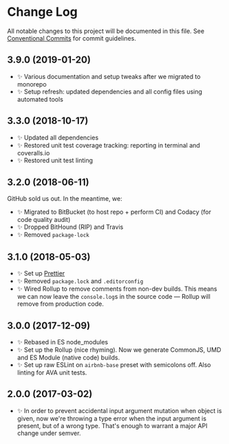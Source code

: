 # Change Log

All notable changes to this project will be documented in this file.
See [Conventional Commits](https://conventionalcommits.org) for commit guidelines.

## 3.9.0 (2019-01-20)

* ✨ Various documentation and setup tweaks after we migrated to monorepo
* ✨ Setup refresh: updated dependencies and all config files using automated tools

## 3.3.0 (2018-10-17)

* ✨ Updated all dependencies
* ✨ Restored unit test coverage tracking: reporting in terminal and coveralls.io
* ✨ Restored unit test linting

## 3.2.0 (2018-06-11)

GitHub sold us out. In the meantime, we:

* ✨ Migrated to BitBucket (to host repo + perform CI) and Codacy (for code quality audit)
* ✨ Dropped BitHound (RIP) and Travis
* ✨ Removed `package-lock`

## 3.1.0 (2018-05-03)

* ✨ Set up [Prettier](https://prettier.io)
* ✨ Removed `package.lock` and `.editorconfig`
* ✨ Wired Rollup to remove comments from non-dev builds. This means we can now leave the `console.log`s in the source code — Rollup will remove from production code.

## 3.0.0 (2017-12-09)

* ✨ Rebased in ES node_modules
* ✨ Set up the Rollup (nice rhyming). Now we generate CommonJS, UMD and ES Module (native code) builds.
* ✨ Set up raw ESLint on `airbnb-base` preset with semicolons off. Also linting for AVA unit tests.

## 2.0.0 (2017-03-02)

* ✨ In order to prevent accidental input argument mutation when object is given, now we're throwing a type error when the input argument is present, but of a wrong type. That's enough to warrant a major API change under semver.
